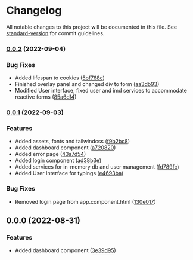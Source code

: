 # Changelog

All notable changes to this project will be documented in this file. See [standard-version](https://github.com/conventional-changelog/standard-version) for commit guidelines.

### [0.0.2](https://github.com/MahoMuri/angular-starter/compare/v0.0.1...v0.0.2) (2022-09-04)


### Bug Fixes

* Added lifespan to cookies ([5bf768c](https://github.com/MahoMuri/angular-starter/commit/5bf768caf51bd35f59e58eb5a1d882e754de4b22))
* Finished overlay panel and changed div to form ([aa3db93](https://github.com/MahoMuri/angular-starter/commit/aa3db9300ffe56714566ef7e5979137dfd8f452f))
* Modified User interface, fixed user and imd services to accommodate reactive forms ([85a6df4](https://github.com/MahoMuri/angular-starter/commit/85a6df442965866487b2ff00c270755ca652562b))

### [0.0.1](https://github.com/MahoMuri/angular-starter/compare/v0.0.0...v0.0.1) (2022-09-03)


### Features

* Added assets, fonts and tailwindcss ([f9b2bc8](https://github.com/MahoMuri/angular-starter/commit/f9b2bc853ef9552af173578558f5d964e57e85c7))
* Added dashboard component ([a720820](https://github.com/MahoMuri/angular-starter/commit/a720820417dcfea987b66d6f1504d13317919cc8))
* Added error page ([43a7d54](https://github.com/MahoMuri/angular-starter/commit/43a7d5448c3a1dae772c1003558a5b1ef0032af9))
* Added login component ([ad38b3e](https://github.com/MahoMuri/angular-starter/commit/ad38b3e6fb56af50004130df197682a75c28ecf4))
* Added services for in-memory db and user management ([fd789fc](https://github.com/MahoMuri/angular-starter/commit/fd789fc63c3f075753d2d2b29b24d92b76d110f9))
* Added User Interface for typings ([e4693ba](https://github.com/MahoMuri/angular-starter/commit/e4693baa893af995374b77412660c49b8ddcbcde))


### Bug Fixes

* Removed login page from app.component.html ([130e017](https://github.com/MahoMuri/angular-starter/commit/130e017c0817ee49cdd7a4f95989daf3ea69732a))

## 0.0.0 (2022-08-31)


### Features

* Added dashboard component ([3e39d95](https://github.com/MahoMuri/angular-starter/commit/3e39d950546c175e2d6a88cf5d7876b274c969f6))
